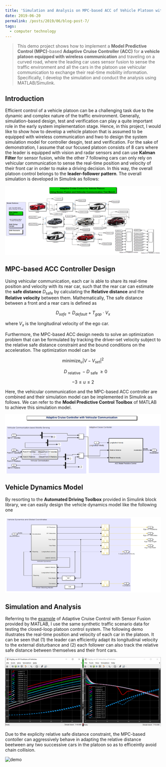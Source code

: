 ```yaml
---
title: 'Simulation and Analysis on MPC-based ACC of Vehicle Platoon with Vehicular Communication'
date: 2019-06-20
permalink: /posts/2019/06/blog-post-7/
tags:
  - computer technology
---
```



> This demo project shows how to implement a **Model Predictive Control (MPC)**-based **Adaptive Cruise Controller (ACC)** for **a vehicle platoon equipped with wireless communication** and traveling on a curved road, where the leading car uses sensor fusion to sense the traffic environment and all the cars in the platoon use vehicular communication to exchange their real-time mobility information. Specifically, I develop the simulation and conduct the analysis using MATLAB/Simulink.

## Introduction

Efficient control of a vehicle platoon can be a challenging task due to the dynamic and complex nature of the traffic environment. Generally, simulation-based design, test and verification can play a quite important role in the early system implementation stage. Hence, in this project, I would like to show how to develop a vehicle platoon that is assumed to be equipped with wireless communication and hwo to design the system simulation model for controller desgin, test and verification. For the sake of demonstration, I assume that our focused platoon consists of 8 cars where the leader is equipped with vision and radar sensors and can use **Kalman Filter** for sensor fusion, while the other 7 following cars can only rely on vehicular communication to sense the real-time position and velocity of their front car in order to make a driving decision. In this way, the overall platoon control belongs to the **leader-follower pattern**. The overall simulation is developed in Simulink as follows:

![platoon][1]


## MPC-based ACC Controller Design

Using vehicular communication, each car is able to share its real-time position and velocity with its rear car, such that the rear car can estimate the **safe distance** $D_{\mathrm{safe}}$ by calculating the **Relative distance** and the **Relative velocity** between them. Mathematically, The safe distance between a front and a rear cars is defined as

$$
D_{s a f e}=D_{d e f a u l t}+T_{g a p} \cdot V_{x}
$$

where $V_{x}$ is the longitudinal velocity of the ego car.

Furthermore, the MPC-based ACC design needs to solve an optimization problem that can be formulated by tracking the driver-set velocity subject to the relative safe distance constraint and the bound conditions on the acceleration. The optimization model can be 

$$
\operatorname{minimize}_{u}\left|V-V_{s e t}\right|^{2}
$$

$$
\quad D_{\text { relative }}-D_{\text { safe }} \geq 0
$$

$$
-3 \leq u \leq 2
$$

Here, the vehicular communication and the MPC-based ACC controller are combined and their simulation model can be implemented in Simulink as follows. We can refer to the **Model Predictive Control Toolbox** of MATLAB to achieve this simulation model.

![acc][2]

## Vehicle Dynamics Model

By resorting to the **Automated Driving Toolbox** provided in Simulink block library, we can easily design the vehicle dynamics model like the following one

![vehDyn][3]

## Simulation and Analysis

Referring to the [example][4] of Adaptive Cruise Control with Sensor Fusion provided by MATLAB, I use the same synthetic traffic scenario data for testing the closed-loop platoon control system. The following demo illustrates the real-time position and velocity of each car in the platoon. It can be seen that (1) the leader can efficiently adapt its longitudinal velocity to the external disturbance and (2) each follower can also track the relative safe distance between themselves and their front cars. 

![rsult][5]

Due to the explicity relative safe distance constraint, the MPC-based contoller can aggressively behave in adapting the relative distance beetween any two successive cars in the platoon so as to efficeintly avoid chain collision.

![demo][6]


  [1]: https://raw.githubusercontent.com/JianshanZhou/jianshanzhou.github.io/master/images/sysPlatoon.png
  [2]: https://raw.githubusercontent.com/JianshanZhou/jianshanzhou.github.io/master/images/VCandMPCcontroller.png
  [3]: https://raw.githubusercontent.com/JianshanZhou/jianshanzhou.github.io/master/images/vehDyn.png
  [4]: https://www.mathworks.com/help/driving/examples/adaptive-cruise-control-with-sensor-fusion.html
  [5]: https://raw.githubusercontent.com/JianshanZhou/jianshanzhou.github.io/master/images/aplatoonresult.png
  [6]: https://raw.githubusercontent.com/JianshanZhou/jianshanzhou.github.io/master/images/MPCPlatoonControlDemo_trim.gif
